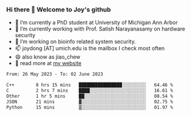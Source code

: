 ### Hi there 👋 Welcome to Joy's github

- 🔭 I’m currently a PhD student at University of Michigan Ann Arbor
- 🌱 I’m currently working with Prof. Satish Narayanasamy on hardware security
- 👯 I’m working on bioinfo related system security. 
- 📫 joydong [AT] umich.edu is the mailbox I check most often
- 😄 also know as jiao_chew
- 💬 read more at [my website](https://joydddd.github.io/)
<!--START_SECTION:waka-->

```txt
From: 26 May 2023 - To: 02 June 2023

C++        8 hrs 15 mins   ████████████████░░░░░░░░░   64.46 %
C          2 hrs 7 mins    ████░░░░░░░░░░░░░░░░░░░░░   16.61 %
Other      1 hr 5 mins     ██░░░░░░░░░░░░░░░░░░░░░░░   08.54 %
JSON       21 mins         ▓░░░░░░░░░░░░░░░░░░░░░░░░   02.75 %
Python     15 mins         ▒░░░░░░░░░░░░░░░░░░░░░░░░   01.97 %
```

<!--END_SECTION:waka-->
